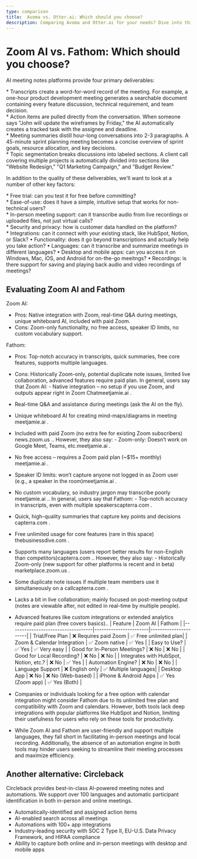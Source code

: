```yaml
---
type: comparison
title:  Avoma vs. Otter.ai: Which should you choose?
description: Comparing Avoma and Otter.ai for your needs? Dive into this article to evaluate both tools and discover an alternative, Circleback.
---
```


# Zoom AI vs. Fathom: Which should you choose?
AI meeting notes platforms provide four primary deliverables:  
  
* Transcripts create a word-for-word record of the meeting. For example, a one-hour product development meeting generates a searchable document containing every feature discussion, technical requirement, and team decision.  
* Action items are pulled directly from the conversation. When someone says "John will update the wireframes by Friday," the AI automatically creates a tracked task with the assignee and deadline.  
* Meeting summaries distill hour-long conversations into 2-3 paragraphs. A 45-minute sprint planning meeting becomes a concise overview of sprint goals, resource allocation, and key decisions.  
* Topic segmentation breaks discussions into labeled sections. A client call covering multiple projects is automatically divided into sections like "Website Redesign," "Q1 Marketing Campaign," and "Budget Review."  
  
In addition to the quality of these deliverables, we'll want to look at a number of other key factors:  
  
* Free trial: can you test it for free before committing?  
* Ease-of-use: does it have a simple, intuitive setup that works for non-technical users?  
* In-person meeting support: can it transcribe audio from live recordings or uploaded files, not just virtual calls?  
* Security and privacy: how is customer data handled on the platform?  
* Integrations: can it connect with your existing stack, like HubSpot, Notion, or Slack?
• Functionality: does it go beyond transcriptions and actually help you take action?
• Languages: can it transcribe and summarize meetings in different languages?
• Desktop and mobile apps: can you access it on Windows, Mac, iOS, and Android for on-the-go meeitngs?
• Recordings: is there support for saving and playing back audio and video recordings of meetings?
## Evaluating Zoom AI and Fathom
Zoom AI:
- Pros: Native integration with Zoom, real-time Q&A during meetings, unique whiteboard AI, included with paid Zoom.
- Cons: Zoom-only functionality, no free access, speaker ID limits, no custom vocabulary support.

Fathom:
- Pros: Top-notch accuracy in transcripts, quick summaries, free core features, supports multiple languages.
- Cons: Historically Zoom-only, potential duplicate note issues, limited live collaboration, advanced features require paid plan.
In general, users say that Zoom AI: - Native integration – no setup if you use Zoom, and outputs appear right in Zoom Chat​meetjamie.ai
.
- Real-time Q&A and assistance during meetings (ask the AI on the fly).
- Unique whiteboard AI for creating mind-maps/diagrams in meeting​meetjamie.ai
.
- Included with paid Zoom (no extra fee for existing Zoom subscribers)​news.zoom.us
.. However, they also say: - Zoom-only: Doesn’t work on Google Meet, Teams, etc.​meetjamie.ai
.
- No free access – requires a Zoom paid plan (~$15+ monthly)​meetjamie.ai
.
- Speaker ID limits: won’t capture anyone not logged in as Zoom user (e.g., a speaker in the room)​meetjamie.ai
.
- No custom vocabulary, so industry jargon may transcribe poorly​meetjamie.ai
..
In general, users say that Fathom: - Top-notch accuracy in transcripts, even with multiple speakers​capterra.com
.
- Quick, high-quality summaries that capture key points and decisions​capterra.com
.
- Free unlimited usage for core features (rare in this space)​thebusinessdive.com
.
- Supports many languages (users report better results for non-English than competitors)​capterra.com
.. However, they also say: - Historically Zoom-only (new support for other platforms is recent and in beta)​marketplace.zoom.us
.
- Some duplicate note issues if multiple team members use it simultaneously on a call​capterra.com
.
- Lacks a bit in live collaboration; mainly focused on post-meeting output (notes are viewable after, not edited in real-time by multiple people).
- Advanced features like custom integrations or extended analytics require paid plan (free covers basics)..
| Feature                           | Zoom AI               | Fathom               |
|-----------------------------------|-----------------------|----------------------|
| Trial/Free Plan                   | ❌ Requires paid Zoom  | ✅ Free unlimited plan|
| Zoom & Calendar Integration       | ✅ Zoom native         | ✅ Yes               |
| Easy to Use?                      | ✅ Yes                | ✅ Very easy         |
| Good for In-Person Meetings?      | ❌ No                 | ❌ No               |
| Good for Local Recording?         | ❌ No                 | ❌ No               |
| Integrates with HubSpot, Notion, etc.? | ❌ No            | ✅ Yes               |
| Automation Engine?                | ❌ No                 | ❌ No               |
| Language Support                  | ❌ English only       | ✅ Multiple languages|
| Desktop App                       | ❌ No                 | ❌ No (Web-based)    |
| iPhone & Android Apps             | ✅ Yes (Zoom app)     | ✅ Yes (Both)        |
- Companies or individuals looking for a free option with calendar integration might consider Fathom due to its unlimited free plan and compatibility with Zoom and calendars. However, both tools lack deep integrations with popular platforms like HubSpot and Notion, limiting their usefulness for users who rely on these tools for productivity.

- While Zoom AI and Fathom are user-friendly and support multiple languages, they fall short in facilitating in-person meetings and local recording. Additionally, the absence of an automation engine in both tools may hinder users seeking to streamline their meeting processes and maximize efficiency.
## Another alternative: Circleback
Circleback provides best-in-class AI-powered meeting notes and automations. We support over 100 languages and automatic participant identification in both in-person and online meetings.  
  
* Automatically-identified and assigned action items  
* AI-enabled search across all meetings  
* Automations with 100+ app integrations  
* Industry-leading security with SOC 2 Type II, EU-U.S. Data Privacy Framework, and HIPAA compliance  
* Ability to capture both online and in-person meetings with desktop and mobile apps  